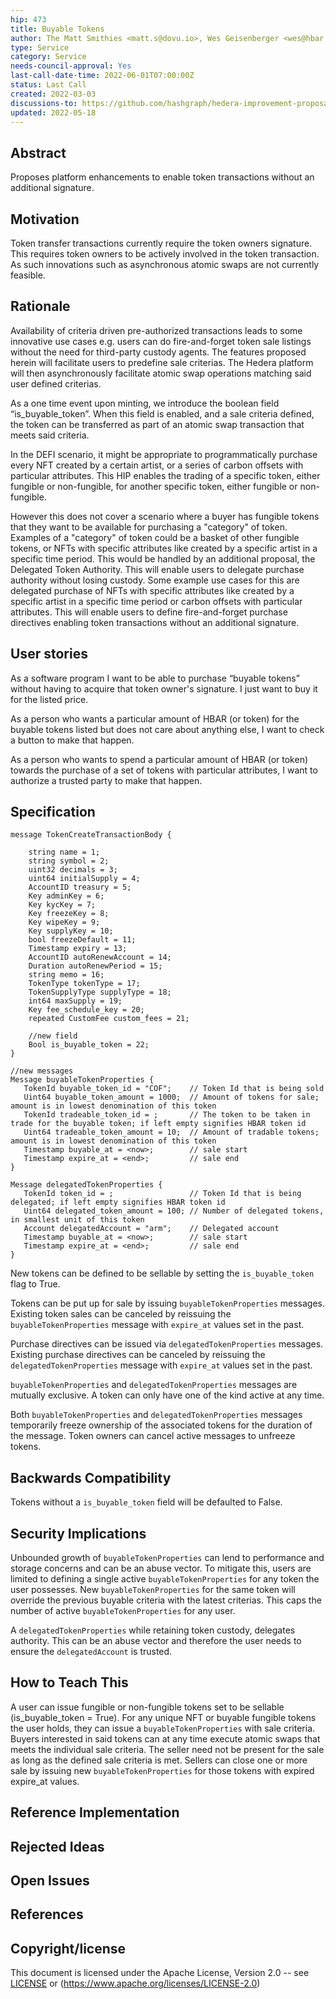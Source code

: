 ```yaml
---
hip: 473
title: Buyable Tokens
author: The Matt Smithies <matt.s@dovu.io>, Wes Geisenberger <wes@hbar.fund>, Brian Johnson <johnsonb@objectcomputing.com>, Ciju John <johnc@objectcomputing.com>, Andy Gastwirth <andrew.gastwirth@dlapiper.com>, Jo Vercammen <jo.vercammen@meeco.me>
type: Service
category: Service
needs-council-approval: Yes
last-call-date-time: 2022-06-01T07:00:00Z
status: Last Call
created: 2022-03-03
discussions-to: https://github.com/hashgraph/hedera-improvement-proposal/discussions/485
updated: 2022-05-18
---
```


## Abstract

Proposes platform enhancements to enable token transactions without an additional signature.

## Motivation

Token transfer transactions currently require the token owners signature. This requires token owners to be actively involved in the token transaction. As such innovations such as asynchronous atomic swaps are not currently feasible.

## Rationale

Availability of criteria driven pre-authorized transactions leads to some innovative use cases e.g. users can do fire-and-forget token sale listings without the need for third-party custody agents. The features proposed herein will facilitate users to predefine sale criterias. The Hedera platform will then asynchronously facilitate atomic swap operations matching said user defined criterias.

As a one time event upon minting, we introduce the boolean field “is_buyable_token”. When this field is enabled, and a sale criteria defined, the token can be transferred as part of an atomic swap transaction that meets said criteria.

In the DEFI scenario, it might be appropriate to programmatically purchase every NFT created by a certain artist, or a series of carbon offsets with particular attributes. This HIP enables the trading of a specific token, either fungible or non-fungible, for another specific token, either fungible or non-fungible.

However this does not cover a scenario where a buyer has fungible tokens that they want to be available for purchasing a "category" of token. Examples of a "category" of token could be a basket of other fungible tokens, or NFTs with specific attributes like created by a specific artist in a specific time period. This would be handled by an additional proposal, the Delegated Token Authority. This will enable users to delegate purchase authority without losing custody. Some example use cases for this are delegated purchase of NFTs with specific attributes like created by a specific artist in a specific time period or carbon offsets with particular attributes. This will enable users to define fire-and-forget purchase directives enabling token transactions without an additional signature.

## User stories

As a software program I want to be able to purchase “buyable tokens” without having to acquire that token owner's signature. I just want to buy it for the listed price.

As a person who wants a particular amount of HBAR (or token) for the buyable tokens listed but does not care about anything else, I want to check a button to make that happen.

As a person who wants to spend a particular amount of HBAR (or token) towards the purchase of a set of tokens with particular attributes, I want to authorize a trusted party to make that happen.
  
## Specification

```
message TokenCreateTransactionBody {

    string name = 1;
    string symbol = 2;
    uint32 decimals = 3;
    uint64 initialSupply = 4;
    AccountID treasury = 5;
    Key adminKey = 6;
    Key kycKey = 7;
    Key freezeKey = 8;
    Key wipeKey = 9;
    Key supplyKey = 10;
    bool freezeDefault = 11;
    Timestamp expiry = 13;
    AccountID autoRenewAccount = 14;
    Duration autoRenewPeriod = 15;
    string memo = 16;
    TokenType tokenType = 17;
    TokenSupplyType supplyType = 18;
    int64 maxSupply = 19;
    Key fee_schedule_key = 20;
    repeated CustomFee custom_fees = 21;

    //new field
    Bool is_buyable_token = 22;
}

//new messages
Message buyableTokenProperties {
   TokenId buyable_token_id = "COF";    // Token Id that is being sold
   Uint64 buyable_token_amount = 1000;  // Amount of tokens for sale; amount is in lowest denomination of this token
   TokenId tradeable_token_id = ;       // The token to be taken in trade for the buyable token; if left empty signifies HBAR token id
   Uint64 tradeable_token_amount = 10;  // Amount of tradable tokens; amount is in lowest denomination of this token
   Timestamp buyable_at = <now>;        // sale start
   Timestamp expire_at = <end>;         // sale end
}

Message delegatedTokenProperties {
   TokenId token_id = ;                 // Token Id that is being delegated; if left empty signifies HBAR token id
   Uint64 delegated_token_amount = 100; // Number of delegated tokens, in smallest unit of this token
   Account delegatedAccount = "arm";    // Delegated account
   Timestamp buyable_at = <now>;        // sale start
   Timestamp expire_at = <end>;         // sale end
}
```

New tokens can be defined to be sellable by setting the `is_buyable_token` flag to True.

Tokens can be put up for sale by issuing `buyableTokenProperties` messages. Existing token sales can be canceled by reissuing the `buyableTokenProperties` message with `expire_at` values set in the past.

Purchase directives can be issued via `delegatedTokenProperties` messages. Existing purchase directives can be canceled by reissuing the `delegatedTokenProperties` message with `expire_at` values set in the past.

`buyableTokenProperties` and `delegatedTokenProperties` messages are mutually exclusive. A token can only have one of the kind active at any time.

Both `buyableTokenProperties` and `delegatedTokenProperties` messages temporarily freeze ownership of the associated tokens for the duration of the message. Token owners can cancel active messages to unfreeze tokens.


## Backwards Compatibility

Tokens without a `is_buyable_token` field will be defaulted to False.

## Security Implications

Unbounded growth of `buyableTokenProperties` can lend to performance and storage concerns and can be an abuse vector. To mitigate this, users are limited to defining a single active `buyableTokenProperties` for any token the user possesses. New `buyableTokenProperties` for the same token will override the previous buyable criteria with the latest criterias. This caps the number of active `buyableTokenProperties` for any user.

A `delegatedTokenProperties` while retaining token custody, delegates authority. This can be an abuse vector and therefore the user needs to ensure the `delegatedAccount` is trusted.

## How to Teach This

A user can issue fungible or non-fungible tokens set to be sellable (is_buyable_token = True). For any unique NFT or buyable fungible tokens the user holds, they can issue a `buyableTokenProperties` with sale criteria. Buyers interested in said tokens can at any time execute atomic swaps that meets the individual sale criteria. The seller need not be present for the sale as long as the defined sale criteria is met. Sellers can close one or more sale by issuing new `buyableTokenProperties` for those tokens with expired expire_at values.

## Reference Implementation

## Rejected Ideas

## Open Issues

## References

## Copyright/license

This document is licensed under the Apache License, Version 2.0 -- see [LICENSE](../LICENSE) or (https://www.apache.org/licenses/LICENSE-2.0)